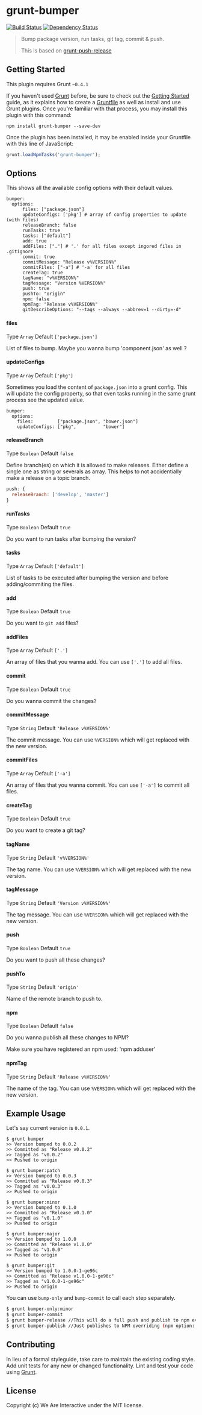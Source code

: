 # grunt-bumper

[![Build Status](https://travis-ci.org/weareinteractive/grunt-bumper.png?branch=master)](https://travis-ci.org/weareinteractive/grunt-bumper)
[![Dependency Status](https://gemnasium.com/weareinteractive/grunt-bumper.png)](https://gemnasium.com/weareinteractive/grunt-bumper)

> Bump package version, run tasks, git tag, commit & push.
>
> This is based on [grunt-push-release](https://github.com/JonnyBGod/grunt-push-release)

## Getting Started

This plugin requires Grunt `~0.4.1`

If you haven't used [Grunt](http://gruntjs.com/) before, be sure to check out the [Getting Started](http://gruntjs.com/getting-started) guide, as it explains how to create a [Gruntfile](http://gruntjs.com/sample-gruntfile) as well as install and use Grunt plugins. Once you're familiar with that process, you may install this plugin with this command:

```shell
npm install grunt-bumper --save-dev
```

Once the plugin has been installed, it may be enabled inside your Gruntfile with this line of JavaScript:

```js
grunt.loadNpmTasks('grunt-bumper');
```

## Options

This shows all the available config options with their default values.

```
bumper:
  options:
      files: ["package.json"]
      updateConfigs: ['pkg'] # array of config properties to update (with files)
      releaseBranch: false
      runTasks: true
      tasks: ["default"]
      add: true
      addFiles: ["."] # '.' for all files except ingored files in .gitignore
      commit: true
      commitMessage: "Release v%VERSION%"
      commitFiles: ["-a"] # '-a' for all files
      createTag: true
      tagName: "v%VERSION%"
      tagMessage: "Version %VERSION%"
      push: true
      pushTo: "origin"
      npm: false
      npmTag: "Release v%VERSION%"
      gitDescribeOptions: "--tags --always --abbrev=1 --dirty=-d"
```

#### files
Type `Array` Default `['package.json']`

List of files to bump. Maybe you wanna bump 'component.json' as well ?

#### updateConfigs
Type `Array` Default `['pkg']`

Sometimes you load the content of `package.json` into a grunt config. This will update the config property, so that even tasks running in the same grunt process see the updated value.

```
bumper:
  options:
    files:         ["package.json", "bower.json"]
    updateConfigs: ["pkg",          "bower"]

```

#### releaseBranch
Type `Boolean` Default `false`

Define branch(es) on which it is allowed to make releases. Either define a single one as string or severals as array. This helps to not accidentially make a release on a topic branch.

```js
push: {
  releaseBranch: ['develop', 'master']
}
```

#### runTasks
Type `Boolean` Default `true`

Do you want to run tasks after bumping the version?

#### tasks
Type `Array` Default `['default']`

List of tasks to be executed after bumping the version and before adding/commiting the files.

#### add
Type `Boolean` Default `true`

Do you want to `git add` files?

#### addFiles
Type `Array` Default `['.']`

An array of files that you wanna add. You can use `['.']` to add all files.

#### commit
Type `Boolean` Default `true`

Do you wanna commit the changes?

#### commitMessage
Type `String` Default `'Release v%VERSION%'`

The commit message. You can use `%VERSION%` which will get replaced with the new version.

#### commitFiles
Type `Array` Default `['-a']`

An array of files that you wanna commit. You can use `['-a']` to commit all files.

#### createTag
Type `Boolean` Default `true`

Do you want to create a git tag?

#### tagName
Type `String` Default `'v%VERSION%'`

The tag name. You can use `%VERSION%` which will get replaced with the new version.

#### tagMessage
Type `String` Default `'Version v%VERSION%'`

The tag message. You can use `%VERSION%` which will get replaced with the new version.

#### push
Type `Boolean` Default `true`

Do you want to push all these changes?

#### pushTo
Type `String` Default `'origin'`

Name of the remote branch to push to.

#### npm
Type `Boolean` Default `false`

Do you wanna publish all these changes to NPM?

Make sure you have registered an npm used: 'npm adduser'

#### npmTag
Type `String` Default `'Release v%VERSION%'`

The name of the tag. You can use `%VERSION%` which will get replaced with the new version.

## Example Usage

Let's say current version is `0.0.1`.

````
$ grunt bumper
>> Version bumped to 0.0.2
>> Committed as "Release v0.0.2"
>> Tagged as "v0.0.2"
>> Pushed to origin

$ grunt bumper:patch
>> Version bumped to 0.0.3
>> Committed as "Release v0.0.3"
>> Tagged as "v0.0.3"
>> Pushed to origin

$ grunt bumper:minor
>> Version bumped to 0.1.0
>> Committed as "Release v0.1.0"
>> Tagged as "v0.1.0"
>> Pushed to origin

$ grunt bumper:major
>> Version bumped to 1.0.0
>> Committed as "Release v1.0.0"
>> Tagged as "v1.0.0"
>> Pushed to origin

$ grunt bumper:git
>> Version bumped to 1.0.0-1-ge96c
>> Committed as "Release v1.0.0-1-ge96c"
>> Tagged as "v1.0.0-1-ge96c"
>> Pushed to origin
````

You can use `bump-only` and `bump-commit` to call each step separately.

```bash
$ grunt bumper-only:minor
$ grunt bumper-commit
$ grunt bumper-release //This will do a full push and publish to npm even if you have configured npm option to false
$ grunt bumper-publish //Just publishes to NPM overriding (npm option: false)
```

## Contributing
In lieu of a formal styleguide, take care to maintain the existing coding style. Add unit tests for any new or changed functionality. Lint and test your code using [Grunt](http://gruntjs.com/).

## License
Copyright (c) We Are Interactive under the MIT license.
